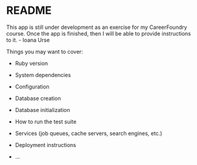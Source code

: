 # README

This app is still under development as an exercise for my CareerFoundry course. Once the app is finished, then I will be able to provide instructions to it. - Ioana Urse

Things you may want to cover:

* Ruby version

* System dependencies

* Configuration

* Database creation

* Database initialization

* How to run the test suite

* Services (job queues, cache servers, search engines, etc.)

* Deployment instructions

* ...
